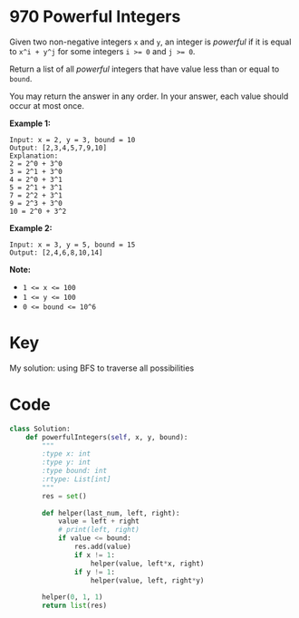 # 970 Powerful Integers

Given two non-negative integers `x` and `y`, an integer is *powerful* if it is equal to `x^i + y^j` for some integers `i >= 0` and `j >= 0`.

Return a list of all *powerful* integers that have value less than or equal to `bound`.

You may return the answer in any order.  In your answer, each value should occur at most once.

 

**Example 1:**

```
Input: x = 2, y = 3, bound = 10
Output: [2,3,4,5,7,9,10]
Explanation: 
2 = 2^0 + 3^0
3 = 2^1 + 3^0
4 = 2^0 + 3^1
5 = 2^1 + 3^1
7 = 2^2 + 3^1
9 = 2^3 + 3^0
10 = 2^0 + 3^2
```

**Example 2:**

```
Input: x = 3, y = 5, bound = 15
Output: [2,4,6,8,10,14]
```

 

**Note:**

- `1 <= x <= 100`
- `1 <= y <= 100`
- `0 <= bound <= 10^6`

# Key

My solution: using BFS to traverse all possibilities

# Code

```python
class Solution:
    def powerfulIntegers(self, x, y, bound):
        """
        :type x: int
        :type y: int
        :type bound: int
        :rtype: List[int]
        """
        res = set()
        
        def helper(last_num, left, right):
            value = left + right
            # print(left, right)
            if value <= bound:
                res.add(value)
                if x != 1:
                    helper(value, left*x, right)
                if y != 1:
                    helper(value, left, right*y)
            
        helper(0, 1, 1)
        return list(res)
        
        
        
```

